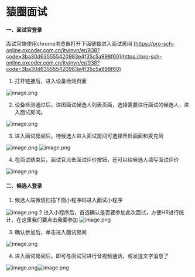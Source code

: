 # 猿圈面试

#### 一、面试官登录
面试官端使用chrome浏览器打开下面链接进入面试房间
[https://pro-sch-online.oxcoder.com.cn/itv/nvn/er/938?code=3ba30d635555420983e4f35c5a998f60](https://pro-sch-online.oxcoder.com.cn/itv/nvn/er/938?code=3ba30d635555420983e4f35c5a998f60)

1. 打开链接后，进入设备检测页面

![image.png](https://resource.oxcoder.com.cn/ccourse/hot_activity/er-1.png)

2. 设备检测通过后，进图面试候选人列表页面，选择需要进行面试的候选人，进入面试房间。

![image.png](https://resource.oxcoder.com.cn/ccourse/hot_activity/er-2.png)

3. 进入面试房间后，待候选人进入面试房间可选择开启画面和麦克风

![image.png](https://resource.oxcoder.com.cn/ccourse/hot_activity/er-3.png)
![image.png](https://resource.oxcoder.com.cn/ccourse/hot_activity/er-4.png)

4. 在面试结束后，面试官点击面试评价按钮，还可以给候选人填写面试评价

![image.png](https://resource.oxcoder.com.cn/ccourse/hot_activity/er-5.png)


#### 二、候选人登录

1. 候选人端微信扫描下面小程序码进入面试小程序

![image.png](https://resource.oxcoder.com.cn/ccourse/hot_activity/ee-1.png)
2.进入小程序后，首选确认是否要参加此次面试，方便HR进行统计，在这里我们要点击我要参加
![image.png](https://resource.oxcoder.com.cn/ccourse/hot_activity/ee-2.png)

3. 确认参加后，单击进入面试房间

![image.png](https://resource.oxcoder.com.cn/ccourse/hot_activity/ee-3.png)

4. 进入面试房间后，即可与面试官进行音视频通话，或发送文字消息了

![image.png](https://resource.oxcoder.com.cn/ccourse/hot_activity/ee-4.png)![image.png](https://resource.oxcoder.com.cn/ccourse/hot_activity/ee-5.png)






